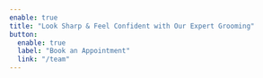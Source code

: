 ```yaml
---
enable: true
title: "Look Sharp & Feel Confident with Our Expert Grooming"
button:
  enable: true
  label: "Book an Appointment"
  link: "/team"
---
```

